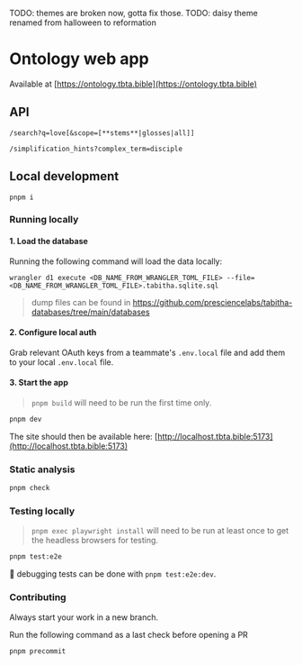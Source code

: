TODO: themes are broken now, gotta fix those.
TODO: daisy theme renamed from halloween to reformation

# Ontology web app

Available at [https://ontology.tbta.bible](https://ontology.tbta.bible)

## API

`/search?q=love[&scope=[**stems**|glosses|all]]`

`/simplification_hints?complex_term=disciple`

## Local development

`pnpm i`

### Running locally

#### 1. Load the database

Running the following command will load the data locally:

`wrangler d1 execute <DB_NAME_FROM_WRANGLER_TOML_FILE> --file=<DB_NAME_FROM_WRANGLER_TOML_FILE>.tabitha.sqlite.sql`

> dump files can be found in https://github.com/presciencelabs/tabitha-databases/tree/main/databases

#### 2. Configure local auth

Grab relevant OAuth keys from a teammate's `.env.local` file and add them to your local `.env.local` file.

#### 3. Start the app

> `pnpm build` will need to be run the first time only.

```bash
pnpm dev
```

The site should then be available here: [http://localhost.tbta.bible:5173](http://localhost.tbta.bible:5173)

### Static analysis

```bash
pnpm check
```

### Testing locally

> `pnpm exec playwright install` will need to be run at least once to get the headless browsers for testing.

```bash
pnpm test:e2e
```

🐛 debugging tests can be done with `pnpm test:e2e:dev`.

### Contributing

Always start your work in a new branch.

Run the following command as a last check before opening a PR

```bash
pnpm precommit
```

